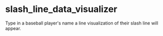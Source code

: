 # slash_line_data_visualizer
Type in a baseball player's name a line visualization of their slash line will appear. 
